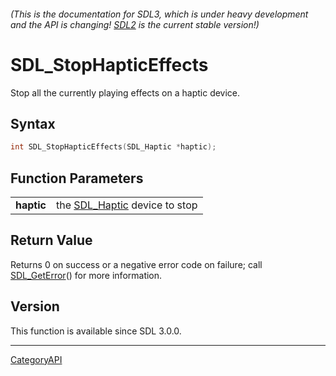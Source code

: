 ###### (This is the documentation for SDL3, which is under heavy development and the API is changing! [SDL2](https://wiki.libsdl.org/SDL2/) is the current stable version!)
# SDL_StopHapticEffects

Stop all the currently playing effects on a haptic device.

## Syntax

```c
int SDL_StopHapticEffects(SDL_Haptic *haptic);

```

## Function Parameters

|                |                                             |
| -------------- | ------------------------------------------- |
| **haptic**     | the [SDL_Haptic](SDL_Haptic) device to stop |

## Return Value

Returns 0 on success or a negative error code on failure; call
[SDL_GetError](SDL_GetError)() for more information.

## Version

This function is available since SDL 3.0.0.

----
[CategoryAPI](CategoryAPI)

